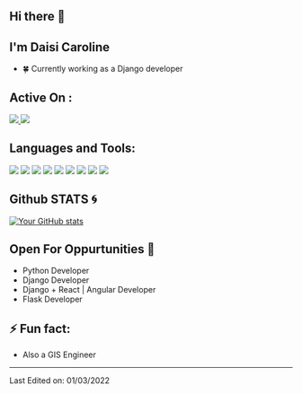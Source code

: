 ## Hi there 👋
## I'm Daisi Caroline
- 🍀 Currently working as a Django developer


## Active On :
<p>
<a href="https://www.linkedin.com/in/daisi-caroline-6a611a207/" target="blank">
  <img src="https://img.shields.io/badge/-Caroline Daisi-0077B5?style=for-the-badge&logo=Linkedin&logoColor=white"/>
</a>
<a href="https://twitter.com/DaisyOdawa" target="blank">
  <img src="https://img.shields.io/badge/-Daisi Caroline-0077B5?style=for-the-badge&logo=Twitter&logoColor=white"/>
</a>
</p>

## Languages and Tools:
<p>
<img src="https://img.shields.io/badge/HTML5-E34F26?style=for-the-badge&logo=html5&logoColor=white">
<img src="https://img.shields.io/badge/CSS-0077B5?&style=for-the-badge&logo=css3&logoColor=white">
<img src="https://img.shields.io/badge/JavaScript-F7DF1E?style=for-the-badge&logo=javascript&logoColor=white">
<img src="https://img.shields.io/badge/React-14354C?style=for-the-badge&logo=react&logoColor=blue">
<img src="https://img.shields.io/badge/Bootstrap-563D7C?style=for-the-badge&logo=bootstrap&logoColor=white">
<img src="https://img.shields.io/badge/Django-092E20?style=for-the-badge&logo=django&logoColor=white">
<img src="https://img.shields.io/badge/Figma-4EA94B?style=for-the-badge&logo=figma&logoColor=white">
<img src="https://img.shields.io/badge/Vscode-0077B5?style=for-the-badge&logo=visual-studio-code&logoColor=white">
<img src="https://img.shields.io/badge/PostgreSQL-14354C?style=for-the-badge&logo=postgreSQL&logoColor=blue">
</p>


## Github STATS :cyclone:

[![Your GitHub stats](https://github-readme-stats.vercel.app/api?username=daisy-carolin)](https://github.com/anuraghazra/github-readme-stats)
<br>

<!-- ## Some Repos to Visit :blossom:
![ReadMe Card](https://github-readme-stats.vercel.app/api/pin/?username=Edu58&repo=Black-React-Portfolio&show_icons=true&theme=radical)
![ReadMe Card](https://github-readme-stats.vercel.app/api/pin/?username=Edu58&repo=Covid19-Update-WebApp-Leaflet.js&show_icons=true&theme=radical) -->

## Open For Oppurtunities :purple_heart:
- Python Developer
- Django Developer
- Django + React | Angular Developer
- Flask Developer


## ⚡ Fun fact:
- Also a GIS Engineer

-----

Last Edited on: 01/03/2022
